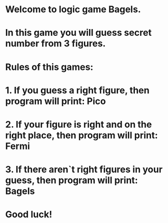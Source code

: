 # Welcome to logic game Bagels.
# In this game you will guess secret number from 3 figures.

# Rules of this games: 

# 1. If you guess a right figure, then program will print: Pico

# 2. If your figure is right and on the right place, then program will print: Fermi

# 3. If there aren`t right figures in your guess, then program will print: Bagels

# Good luck!